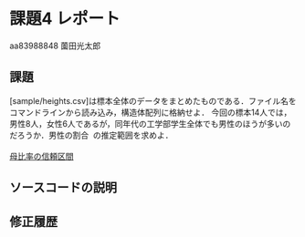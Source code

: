 # 課題4 レポート

aa83988848 薗田光太郎

## 課題

[sample/heights.csv]は標本全体のデータをまとめたものである．ファイル名をコマンドラインから読み込み，構造体配列に格納せよ．
今回の標本14人では，男性8人，女性6人であるが，同年代の工学部学生全体でも男性のほうが多いのだろうか．男性の割合<img src="/k04/tex/89f2e0d2d24bcf44db73aab8fc03252c.svg?invert_in_darkmode&sanitize=true" align=middle width=7.87295519999999pt height=14.15524440000002pt/>の推定範囲を求めよ．

[母比率の信頼区間][1]

[1]:../Reference/PopulationRatio.md

## ソースコードの説明

## 修正履歴

